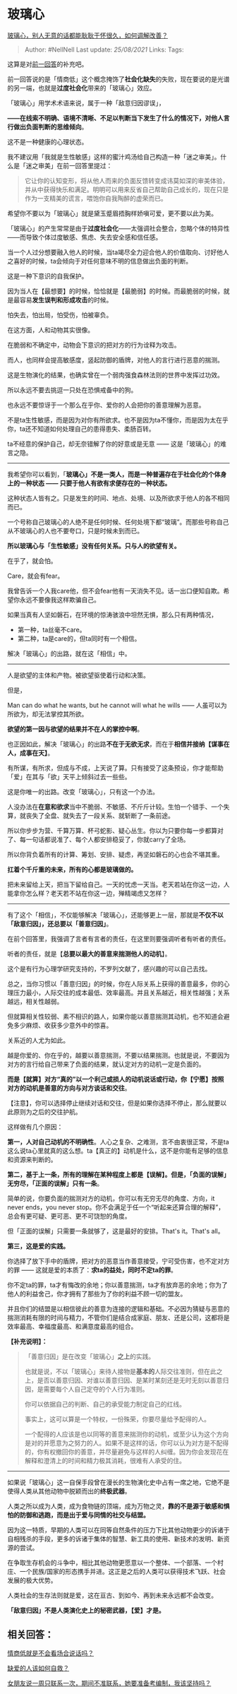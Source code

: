 # 玻璃心
[玻璃心，别人无意的话都能耿耿于怀很久，如何调解改善？](https://www.zhihu.com/question/33553786/answer/1365971345)

> Author: #NellNell
Last update: *25/08/2021*
Links:
Tags:

这算是对[前一回答](https://www.zhihu.com/question/388178104/answer/1321428721)的补充吧。

前一回答说的是「情商低」这个概念掩饰了**社会化缺失**的失败，现在要说的是光谱的另一端，也就是**过度社会化**带来的「玻璃心」效应。

「玻璃心」用学术术语来说，属于一种「敌意归因谬误」，

**——在线索不明确、语境不清晰、不足以判断当下发生了什么的情况下，对他人言行做出负面判断的思维倾向**。

这不是一种健康的心理状态。

我不建议用「我就是生性敏感」这样的蜜汁鸡汤给自己构造一种「迷之审美」。什么是「迷之审美」在前一回答里提过：

> 它让你的认知变形，将从他人而来的负面反馈转变成讳莫如深的审美体验，并从中获得快乐和满足。明明可以用来反省自己帮助自己成长的，现在只是作为一支精美的谎言，喂饱你自我陶醉的虚荣而已。

希望你不要以为「玻璃心」就是黛玉蹙眉捂胸样娇嗔可爱，更不要以此为美。

「玻璃心」的产生常常是由于**过度社会化**——太强调社会整合，忽略个体的特异性——而导致个体过度敏感、焦虑、失去安全感和信任感。

当一个人过分想要融入他人的时候，当ta竭尽全力迎合他人的价值取向、讨好他人之喜好的时候，ta会倾向于对任何意味不明的信息做出负面的判断。

这是一种下意识的自我保护。

因为当人在【最想要】的时候，恰恰就是【最脆弱】的时候。而最脆弱的时候，就是最容易**发生误判和形成攻击**的时候。

怕失去，怕出局，怕受伤，怕被辜负。

在这方面，人和动物其实很像。

在脆弱和不确定中，动物会下意识的把对方的行为诠释为攻击。

而人，也同样会提高敏感度，竖起防御的盾牌，对他人的言行进行恶意的揣测。

这是生物演化的结果，也确实曾在一个弱肉强食森林法则的世界中发挥过功效。

所以永远不要去挑逗一只处在恐惧戒备中的狗。

也永远不要惊讶于一个那么在乎你、爱你的人会把你的善意理解为恶意。

不是ta生性敏感，而是因为对你有所欲求。也不是因为ta不懂你，而是因为太在乎你，ta还不知道如何处理自己的患得患失、柔肠百转。

ta不经意的保护自己，却无奈错解了你的好意或是无意 —— 这是「玻璃心」的难言之隐。

---

我希望你可以看到，「**玻璃心」不是一类人，而是一种普遍存在于社会化的个体身上的一种状态 —— 只要于他人有欲有求便存在的一种状态。**

这种状态人皆有之。只是发生的时间、地点、处境、以及所欲求于他人的各不相同而已。

一个号称自己玻璃心的人绝不是任何时候、任何处境下都“玻璃”。而那些号称自己从不玻璃心的人也不要夸口，只是时候未到而已。

**所以玻璃心与「生性敏感」没有任何关系。只与人的欲望有关。**

在乎了，就会怕。

Care，就会有fear。

我曾告诉一个人我care他，但不会fear他有一天消失不见。话一出口便知自欺。希望你永远不要像我这样欺骗自己。

如果当真有人坚如磐石，在环境的惊涛骇浪中坦然无惧，那么只有两种情况，

-   第一种，ta丝毫不care。
-   第二种，ta是care的，但ta同时有一个相信。

解决「玻璃心」的出路，就在这「相信」中。

---

人是欲望的主体和产物。被欲望驱使着行动和决策。

但是，

Man can do what he wants, but he cannot will what he wills —— 人虽可以为所欲为，却无法掌控其所欲。

**欲望的第一因与欲望的结果并不在人的掌控中啊**。

也正因如此，解决「玻璃心」的出路**不在于无欲无求**，而在于**相信并接纳【谋事在人，成事在天】**。

有所谋，有所求，但成与不成，上天说了算。只有接受了这条预设，你才能帮助「爱」在其与「欲」天平上倾斜过去一些些。

这是你唯一的出路。改变「玻璃心」，只有这一个办法。

人没办法在**在意和欲求**当中不脆弱、不敏感、不斤斤计较。生怕一个错手、一个失算，就丧失了全盘、就失去了一段关系、就斩断了一条前途。

所以你步步为营、千算万算、杯弓蛇影、疑心丛生。你以为只要你每一步都算对了、每一句话都说准了、每个人都安排稳妥了，你就carry了全场。

所以你背负着所有的计算、筹划、安排、疑虑，再坚如磐石的心也会不堪其重。

**扛着个千斤重的未来，所有的心都是玻璃做的。**

把未来留给上天，把当下留给自己。一天的忧虑一天当。老天若站在你这一边，人能拿你怎么样？老天若不站在你这一边，殚精竭虑又怎样？

---

有了这个「相信」，不仅能够解决「玻璃心」，还能够更上一层，那就是**不仅不以「敌意归因」，还总要以「善意归因」**。

在前个回答里，我强调了言者有言者的责任，在这里则要强调听者有听者的责任。

听者的责任，就是【**总要以最大的善意来揣测他人的动机**】。

这个是有行为心理学研究支持的，不罗列文献了，感兴趣的可以自己去找。

总之，当你习惯以「善意归因」的时候，你在人际关系上获得的善意最多，你的心理压力最小，人际交往的成本最低、效率最高。并且关系越近，相关性越强；关系越远，相关性越弱。

但就算相关性较弱、素不相识的路人，如果你能以善意揣测其动机，也不知道会避免多少麻烦、收获多少意外中的惊喜。

关系近的人尤为如此。

越是你爱的、你在乎的，越要以善意揣测，不要以结果揣测。也就是说，不要因为对方的言行给自己带来了负面的结果，就认定对方的动机一定是负面的。

**而是【就算】对方“真的”以一个利己或损人的动机说话或行动，你【宁愿】按照对方的动机是善意的方向与对方谈话和交往**。

【注意】，你可以选择停止继续对话和交往，但是如果你选择不停止，那么就要以此原则为之后的交往护航。

这样做有几个原因：

**第一，人对自己动机的不明确性**。人心之复杂、之难测，言不由衷很正常，不是ta这么说ta心里就真的这么想。ta【真正的】动机是什么，这不是你能有足够的信息和资源来判断的。

**第二，基于上一条，所有的理解在某种程度上都是【误解】。但是，「负面的误解」无穷尽，「正面的误解」只有一条**。

简单的说，你要负面的揣测对方的动机，你可以有无穷无尽的角度、方向，it never ends，you never stop。你不会满足于任一个“听起来还算合理的解释”，总会有更可疑、更可恶、更不可饶恕的角度。

但「正面的误解」只需要一条就够了，这是最好的安排。That's it。That's all。

**第三，这是爱的实践。**

你选择了放下手中的盾牌，把对方的恶意当作善意接受，宁可受伤害，也不定对方的罪 —— 这就是爱的本质了：**求ta的益处，同时不定ta的罪**。

你不定ta的罪，ta才有悔改的余地；你以善意揣测，ta才有放弃恶的余地；你为了他人的利益舍己，你才拥有了那些为了你的利益不顾一切的盟友。

并且你们的结盟是以相信彼此的善意为连接的逻辑和基础。不必因为猜疑与恶意的揣测消耗有限的时间与精力，不管你们是结合成家庭、朋友、还是公司，这都将是效率最高、幸福度最高、和满意度最高的组合。

**【补充说明】：**

> 「善意归因」是在改变「玻璃心」**之上**的实践。
>
> 也就是说，不以「玻璃心」来待人接物是**基本的**人际交往准则，但在此之上，是否以善意归因、对谁以善意归因、是某时某刻还是无时无刻以善意归因，是需要每个人自己定夺的个人行为准则。
>
> 你可以依据自己的判断、自己的承受能力制定自己的红线。
>
> 事实上，这可以算是一个特权，一份殊荣，你要尽量给予配得的人。
>
> 一个配得的人应该是也以同等的善意来揣测你的动机，或至少认为这个方向是对的并愿意为之努力的人。如果不是这样的话，你可以认为对方是不配得的，你有权撤回你的善意，并尽量避免与这样的人纠缠。因为你会发现花在解释和澄清上的时间和精力极其消耗，很难有人承受的住。

---

如果说「玻璃心」这一自保手段曾在漫长的生物演化史中占有一席之地，它绝不是使得人类从其他动物中脱颖而出的**终极武器**。

人类之所以成为人类，成为食物链的顶端，成为万物之灵，**靠的不是源于敏感和惧怕的防御和逃跑，而是出于爱与同情的社交与结盟。**

因为这一特质，早期的人类可以在同等自然条件的压力下比其他动物更少的诉诸于自相残杀的手段，更多的诉诸于集体的智慧、新工具的使用、新技术的发明、新资源的尝试。

在争取生存机会的斗争中，相比其他动物更愿意以一个整体、一个部落、一个村庄、一个民族/国家的形态携手并进。这正是之后的人类可以获得技术飞跃、社会发展的极大优势。

人类社会的生存法则就是爱，这在亘古、到如今、再到未来永远都不会改变。

**「敌意归因」不是人类演化史上的秘密武器，【爱】才是。**

## **相关回答：**

[情商低就是不会看场合说话吗？](https://www.zhihu.com/question/388178104/answer/1321428721)

[缺爱的人该如何自救？](https://www.zhihu.com/question/40701366/answer/1355147803)

[女朋友说一周只联系一次，期间不准联系，她要准备考编制，我该坚持吗？](https://www.zhihu.com/question/403485456/answer/1315819721)
